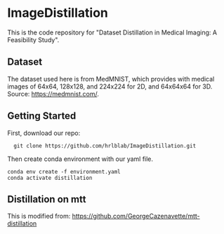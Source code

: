 # ImageDistillation

This is the code repository for "Dataset Distillation in Medical Imaging: A Feasibility Study".

## Dataset
The dataset used here is from MedMNIST, which provides with medical images of 64x64, 128x128, and 224x224 for 2D, and 64x64x64 for 3D. Source: https://medmnist.com/.

## Getting Started
First, download our repo:
```
  git clone https://github.com/hrlblab/ImageDistillation.git
```
Then create conda environment with our yaml file.
```
conda env create -f environment.yaml
conda activate distillation
```

## Distillation on mtt
This is modified from: https://github.com/GeorgeCazenavette/mtt-distillation
